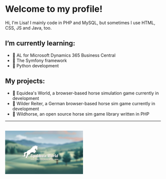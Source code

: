 # Welcome to my profile!

Hi, I'm Lisa! I mainly code in PHP and MySQL, but sometimes I use HTML, CSS, JS and Java, too.

## I’m currently learning:
- 🌱 AL for Microsoft Dynamics 365 Business Central
- 🌱 The Symfony framework
- 🌱 Python development

## My projects:
- 🐎 Equidea's World, a browser-based horse simulation game currently in development
- 🐴 Wilder Reiter, a German browser-based horse sim game currently in development
- 🐎 Wildhorse, an open source horse sim game library written in PHP
---
<br>
<img src="https://github.com/saallisa/saallisa/blob/main/banner.jpg?raw=true" style="width: 50%;">
